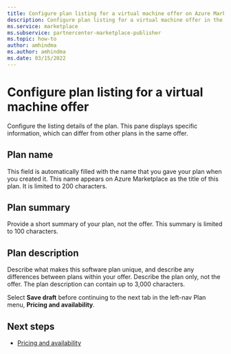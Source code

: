 ```yaml
---
title: Configure plan listing for a virtual machine offer on Azure Marketplace
description: Configure plan listing for a virtual machine offer in the Microsoft commercial marketplace.
ms.service: marketplace 
ms.subservice: partnercenter-marketplace-publisher
ms.topic: how-to
author: amhindma
ms.author: amhindma
ms.date: 03/15/2022
---
```


# Configure plan listing for a virtual machine offer

Configure the listing details of the plan. This pane displays specific information, which can differ from other plans in the same offer.

## Plan name

This field is automatically filled with the name that you gave your plan when you created it. This name appears on Azure Marketplace as the title of this plan. It is limited to 200 characters.

## Plan summary

Provide a short summary of your plan, not the offer. This summary is limited to 100 characters.

## Plan description

Describe what makes this software plan unique, and describe any differences between plans within your offer. Describe the plan only, not the offer. The plan description can contain up to 3,000 characters.

Select **Save draft** before continuing to the next tab in the left-nav Plan menu, **Pricing and availability**.

## Next steps

- [Pricing and availability](azure-vm-plan-pricing-and-availability.md)
